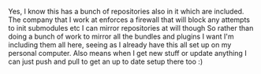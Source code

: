 Yes, I know this has a bunch of repositories also in it which are included.
The company that I work at enforces a firewall that will block any attempts to init submodules etc
I can mirror repositories at will though
So rather than doing a bunch of work to mirror all the bundles and plugins I want
I'm including them all here, seeing as I already have this all set up on my personal computer. 
Also means when I get new stuff or update anything I can just push and pull to get an up to date setup there too :)
